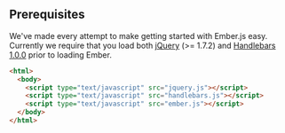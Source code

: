 ## Prerequisites

We've made every attempt to make getting started with Ember.js easy. Currently
we require that you load both [jQuery](http://www.jquery.com) (>= 1.7.2) and
[Handlebars 1.0.0](http://www.handlebarsjs.com) prior to loading Ember.

```html
<html>
  <body>
    <script type="text/javascript" src="jquery.js"></script>
    <script type="text/javascript" src="handlebars.js"></script>
    <script type="text/javascript" src="ember.js"></script>
  </body>
</html>
```
